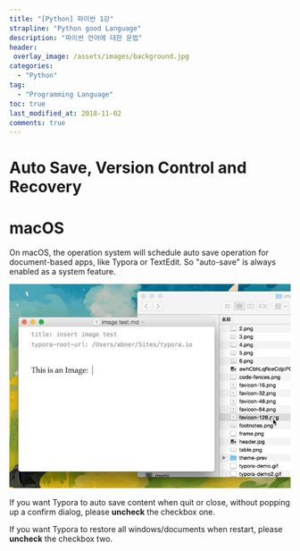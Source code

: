 ```yaml
---
title: "[Python] 파이썬 1강"
strapline: "Python good Language"
description: "파이썬 언어에 대한 문법"
header:
 overlay_image: /assets/images/background.jpg
categories:
  - "Python"
tag:
  - "Programming Language"
toc: true
last_modified_at: 2018-11-02
comments: true
---
```


# Auto Save, Version Control and Recovery

# macOS

On macOS, the operation system will schedule auto save operation for document-based apps, like Typora or TextEdit. So "auto-save" is always enabled as a system feature.

![general](/assets/images/drag-img.gif)

If you want Typora to auto save content when quit or close, without popping up a confirm dialog, please **uncheck** the checkbox one.

If you want Typora to restore all windows/documents when restart, please **uncheck** the checkbox two.
